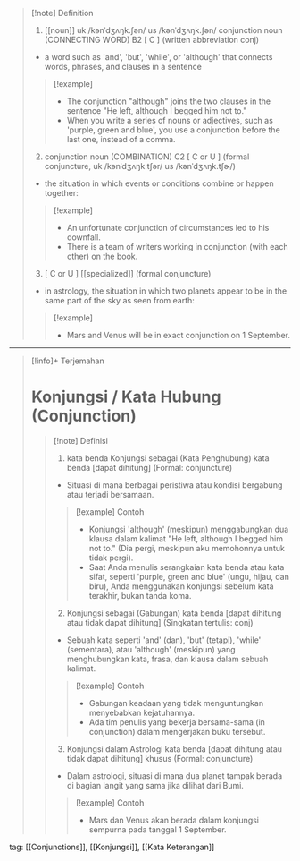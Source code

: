 >[!note] Definition
>1. [[noun]]
uk  /kənˈdʒʌŋk.ʃən/ us  /kənˈdʒʌŋk.ʃən/
conjunction noun (CONNECTING WORD)
B2 [ C ]
(written abbreviation conj)
>- a word such as 'and', 'but', 'while', or 'although' that connects words, phrases, and clauses in a sentence
> > [!example] 
> > - The conjunction "although" joins the two clauses in the sentence "He left, although I begged him not to."
> > - When you write a series of nouns or adjectives, such as 'purple, green and blue', you use a conjunction before the last one, instead of a comma.
> 2. conjunction noun (COMBINATION)
C2 [ C or U ]
(formal conjuncture, uk  /kənˈdʒʌŋk.tʃər/ us  /kənˈdʒʌŋk.tʃɚ/)
>- the situation in which events or conditions combine or happen together:
> > [!example] 
> > - An unfortunate conjunction of circumstances led to his downfall.
> > - There is a team of writers working in conjunction (with each other) on the book.
> 3. [ C or U ] [[specialized]]
(formal conjuncture)
>- in astrology, the situation in which two planets appear to be in the same part of the sky as seen from earth:
> > [!example] 
> > - Mars and Venus will be in exact conjunction on 1 September.

---

>[!info]+ Terjemahan
> # Konjungsi / Kata Hubung (Conjunction)
> > [!note] Definisi
> > 1. kata benda Konjungsi sebagai (Kata Penghubung)
>kata benda [dapat dihitung]
>(Formal: conjuncture)
> > - Situasi di mana berbagai peristiwa atau kondisi bergabung atau terjadi bersamaan.
> > > [!example] Contoh
> > > - Konjungsi 'although' (meskipun) menggabungkan dua klausa dalam kalimat "He left, although I begged him not to." (Dia pergi, meskipun aku memohonnya untuk tidak pergi).
> > > - Saat Anda menulis serangkaian kata benda atau kata sifat, seperti 'purple, green and blue' (ungu, hijau, dan biru), Anda menggunakan konjungsi sebelum kata terakhir, bukan tanda koma.
> > 2. Konjungsi sebagai (Gabungan)
kata benda [dapat dihitung atau tidak dapat dihitung]
(Singkatan tertulis: conj)
> > - Sebuah kata seperti 'and' (dan), 'but' (tetapi), 'while' (sementara), atau 'although' (meskipun) yang menghubungkan kata, frasa, dan klausa dalam sebuah kalimat.
> > > [!example] Contoh
> > > - Gabungan keadaan yang tidak menguntungkan menyebabkan kejatuhannya.
> > > - Ada tim penulis yang bekerja bersama-sama (in conjunction) dalam mengerjakan buku tersebut.
> > 3. Konjungsi dalam Astrologi
>kata benda [dapat dihitung atau tidak dapat dihitung] khusus
>(Formal: conjuncture)
> > - Dalam astrologi, situasi di mana dua planet tampak berada di bagian langit yang sama jika dilihat dari Bumi.
> > > [!example] Contoh
> > > - Mars dan Venus akan berada dalam konjungsi sempurna pada tanggal 1 September.

tag: [[Conjunctions]], [[Konjungsi]], [[Kata Keterangan]]
